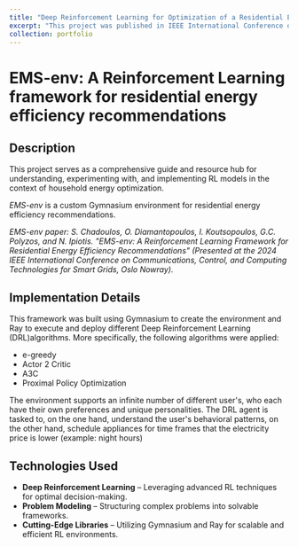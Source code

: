 ```yaml
---
title: "Deep Reinforcement Learning for Optimization of a Residential Energy Management"
excerpt: "This project was published in IEEE International Conference on Communications, Control, and Computing Technologies for Smart Grids and basically models a Smart Home environment and develops a Deep Reinforcement Learning agent that acts as the Residential Energy Manager which adapts to the user's preferences and minimizes costs: [github repository](https://github.com/SpirosChadoulos/EMS-env) <br/><img src='/images/deep_rl.jpg'>"
collection: portfolio
---
```


# EMS-env: A Reinforcement Learning framework for residential energy efficiency recommendations

## Description

This project serves as a comprehensive guide and resource hub for understanding, experimenting with, and implementing RL models in the context of household energy optimization.

_EMS-env_ is a custom Gymnasium environment for residential energy efficiency recommendations.

_EMS-env paper: S. Chadoulos, O. Diamantopoulos, I. Koutsopoulos, G.C. Polyzos, and N. Ipiotis. "EMS-env: A Reinforcement Learning Framework for Residential Energy Efficiency Recommendations" (Presented at the 2024 IEEE International Conference on Communications, Control, and Computing Technologies for Smart Grids, Oslo Nowray)._

## Implementation Details

This framework was built using Gymnasium to create the environment and Ray to execute and deploy different Deep Reinforcement Learning (DRL)algorithms. More specifically, the following algorithms were applied:
- e-greedy
- Actor 2 Critic
- A3C
- Proximal Policy Optimization

The environment supports an infinite number of different user's, who each have their own preferences and unique personalities. The DRL agent is tasked to, on the one hand, understand the user's behavioral patterns, on the other hand, schedule appliances for time frames that the electricity price is lower (example: night hours)

## Technologies Used

- **Deep Reinforcement Learning** – Leveraging advanced RL techniques for optimal decision-making.
- **Problem Modeling** – Structuring complex problems into solvable frameworks.
- **Cutting-Edge Libraries** – Utilizing Gymnasium and Ray for scalable and efficient RL environments.